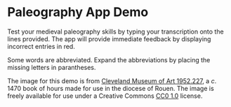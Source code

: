 # Paleography App Demo

Test your medieval paleography skills by typing your transcription onto the lines provided. The app will provide immediate feedback by displaying incorrect entries in red.

Some words are abbreviated. Expand the abbreviations by placing the missing letters in parantheses.

The image for this demo is from [Cleveland Museum of Art 1952.227](https://www.clevelandart.org/art/1952.227), a *c*. 1470 book of hours made for use in the diocese of Rouen. The image is freely available for use under a Creative Commons [CC0 1.0](https://creativecommons.org/publicdomain/zero/1.0/) license.
